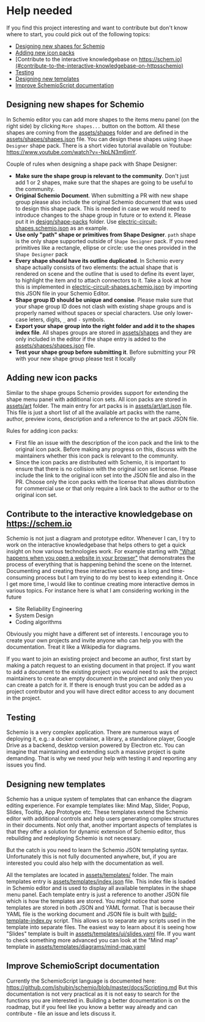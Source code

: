 Help needed
============

If you find this project interesting and want to contribute but don't know where to start, you could pick out of the following topics:

- [Designing new shapes for Schemio](#designing-new-shapes-for-schemio)
- [Adding new icon packs](#adding-new-icon-packs)
- [Contribute to the interactive knowledgebase on https://schem.io](#contribute-to-the-interactive-knowledgebase-on-httpsschemio)
- [Testing](#testing)
- [Designing new templates](#designing-new-templates)
- [Improve SchemioScript documentation](#improve-schemioscript-documentation)



Designing new shapes for Schemio
--------------------------------

In Schemio editor you can add more shapes to the items menu panel (on the right side) by clicking `More shapes...` button on the bottom. All these shapes are coming from the [assets/shapes](../../tree/master/assets/shapes/) folder and are defined in the [assets/shapes/shapes.json](../../blob/master/assets/shapes/shapes.json) file. You can design these shapes using `Shape Designer` shape pack. There is a short video tutorial available on Youtube: https://www.youtube.com/watch?v=-NpLN3m6jmY.

Couple of rules when designing a shape pack with Shape Designer:

- **Make sure the shape group is relevant to the community**. Don't just add 1 or 2 shapes, make sure that the shapes are going to be useful to the community.
- **Original Schemio Document**. When submitting a PR with new shape group please also include the original Schemio document that was used to design this shape pack. This is needed in case we would need to introduce changes to the shape group in future or to extend it. Please put it in [design/shape-packs](../../tree/master/assets/shapes/) folder. Use [electric-circuit-shapes.schemio.json](../../blob/master/design/shape-packs/electric-circuit-shapes.schemio.json) as an example.
- **Use only "path" shape or primitives from Shape Designer**. `path` shape is the only shape supported outside of `Shape Designer` pack. If you need primitives like a rectangle, ellipse or circle: use the ones provided in the `Shape Designer` pack
- **Every shape should have its outline duplicated**. In Schemio every shape actually consists of two elements: the actual shape that is rendered on scene and the outline that is used to define its event layer, to highlight the item and to attach connectors to it. Take a look at how this is implemented in [electric-circuit-shapes.schemio.json](../../blob/master/design/shape-packs/electric-circuit-shapes.schemio.json) by importing this JSON file in your Schemio Editor.
- **Shape group ID should be unique and consise**. Please make sure that your shape group ID does not clash with existing shape groups and is properly named without spaces or special characters. Use only lower-case leters, digits, `_` and `-` symbols.
- **Export your shape group into the right folder and add it to the shapes index file**. All shapes groups are stored in [assets/shapes](../../tree/master/assets/shapes/) and they are only included in the editor if the shape entry is added to the [assets/shapes/shapes.json](../../blob/master/assets/shapes/shapes.json) file.
- **Test your shape group before submitting it**. Before submitting your PR with your new shape group please test it locally


Adding new icon packs
-----------------------
Similar to the shape groups Schemio provides support for extending the shape menu panel with additional icon sets.
All icon packs are stored in [assets/art](../../tree/master/assets/art/) folder. The main entry for art packs is in [assets/art/art.json](../../blob/master/assets/art/art.json) file. This file is just a short list of all the available art packs with the name, author, preview icons, description and a reference to the art pack JSON file.


Rules for adding icon packs:

- First file an issue with the description of the icon pack and the link to the original icon pack. Before making any progress on this, discuss with the maintainers whether this icon pack is relevant to the community.
- Since the icon packs are distributed with Schemio, it is important to ensure that there is no collision with the original icon set license. Please include the link to the original icon set into the JSON file and also in the PR. Choose only the icon packs with the license that allows distribution for commercial use or that only require a link back to the author or to the original icon set.


Contribute to the interactive knowledgebase on https://schem.io
---------------------------------------------------------------
Schemio is not just a diagram and prototype editor. Whenever I can, I try to work on the interactive knowledgebase that helps others to get a quick insight on how various technologies work. For example starting with ["What happens when you open a website in your browser"](https://schem.io/projects/site-reliability-engineering-t4kEQtKNxpSvZG0b/docs/what-happens-when-you-enter-a-website-in-a-browser-USqkMRHEY7JZav9t) that demonstrates the process of everything that is happening behind the scene on the Internet. Documenting and creating these interactive scenes is a long and time-consuming process but I am trying to do my best to keep extending it. Once I get more time, I would like to continue creating more interactive demos in various topics. For instance here is what I am considering working in the future

- Site Reliability Engineering
- System Design
- Coding algorithms

Obviously you might have a different set of interests. I encourage you to create your own projects and invite anyone who can help you with the documentation. Treat it like a Wikipedia for diagrams.

If you want to join an existing project and become an author, first start by making a patch request to an existing document in that project. If you want to add a document to the existing project you would need to ask the project maintainers to create an empty document in the project and only then you can create a patch for it. If there is enough trust you can be added as a project contributor and you will have direct editor access to any document in the project.


Testing
-----------
Schemio is a very complex application. There are numerous ways of deploying it, e.g.: a docker container, a library, a standalone player, Google Drive as a backend, desktop version powered by Electron etc. You can imagine that maintaining and extending such a massive project is quite demanding. That is why we need your help with testing it and reporting any issues you find.


Designing new templates
-----------------------
Schemio has a unique system of templates that can enhance the diagram editing experience. For example templates like: Mind Map, Slider, Popup, Slides, Tooltip, App Prototype etc. These templates extend the Schemio editor with additional controls and help users generating complex structures in their documents. Not only that, another important aspects of templates is that they offer a solution for dynamic extension of Schemio editor, thus rebuilding and redeploying Schemio is not necessary.

But the catch is you need to learn the Schemio JSON templating syntax. Unfortunately this is not fully documented anywhere, but, if you are interested you could also help with the documentation as well.

All the templates are located in [assets/templates/](../../tree/master/assets/templates) folder. The main templates entry is [assets/templates/index.json](../../blob/master/assets/templates/index.json) file. This index file is loaded in Schemio editor and is used to display all available templates in the shape menu panel. Each template entry is just a reference to another JSON file which is how the templates are stored. You might notice that some templates are stored in both JSON and YAML format. That is because their YAML file is the working document and JSON file is built with [build-template-index.py](../../blob/master/build-template-index.py) script. This allows us to separate any scripts used in the template into separate files. The easiest way to learn about it is seeing how "Slides" template is built in [assets/templates/ui/slides.yaml](../../blob/master/assets/templates/ui/slides.yaml) file. If you want to check something more advanced you can look at the "Mind map" template in [assets/templates/diagrams/mind-map.yaml](../../blob/master/assets/templates/diagrams/mind-map.yaml)


Improve SchemioScript documentation
------------------------------------

Currently the SchemioScript language is documented here: https://github.com/ishubin/schemio/blob/master/docs/Scripting.md
But this documentation is not very practical as it is not easy to search for the functions you are interested in. Building a better dcoumentation is on the roadmap, but if you feel like you know a better way already and can contribute - file an issue and lets discuss it.
